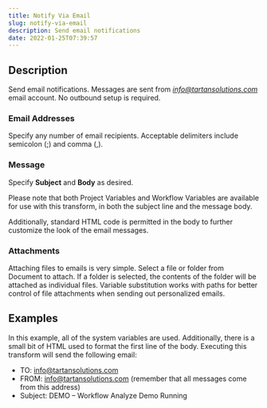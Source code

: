```yaml
---
title: Notify Via Email
slug: notify-via-email
description: Send email notifications
date: 2022-01-25T07:39:57
---
```



## Description


Send email notifications. Messages are sent from *[info@tartansolutions.com](mailto:info@tartansolutions.com)* email account. No outbound setup is required.



### Email Addresses


Specify any number of email recipients. Acceptable delimiters include semicolon (;) and comma (,).



### Message


Specify **Subject** and **Body** as desired.



Please note that both Project Variables and Workflow Variables are available for use with this transform, in both the subject line and the message body.



Additionally, standard HTML code is permitted in the body to further customize the look of the email messages.


### Attachments


Attaching files to emails is very simple. Select a file or folder from Document to attach. If a folder is selected, the contents of the folder will be attached as individual files. Variable substitution works with paths for better control of file attachments when sending out personalized emails.



## Examples


In this example, all of the system variables are used. Additionally, there is a small bit of HTML used to format the first line of the body. Executing this transform will send the following email:


* TO: [info@tartansolutions.com](mailto:info%40tartansolutions.com)
* FROM: [info@tartansolutions.com](mailto:info%40tartansolutions.com) (remember that all messages come from this address)
* Subject: DEMO – Workflow Analyze Demo Running
